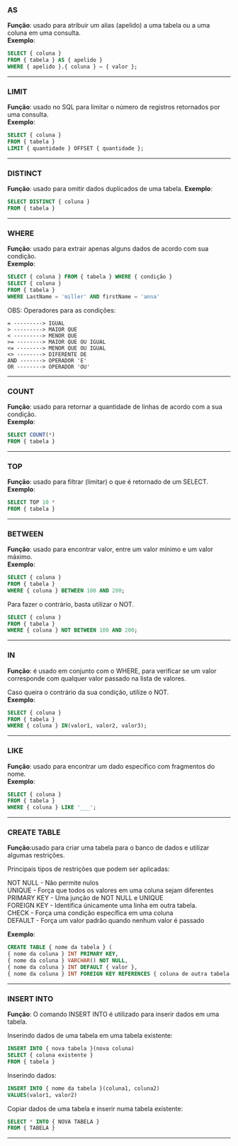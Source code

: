 ### AS
**Função**: usado para atribuir um alias (apelido) a uma tabela ou a uma coluna em uma consulta.  
**Exemplo**:
```sql
SELECT { coluna }
FROM { tabela } AS { apelido }
WHERE { apelido }.{ coluna } = { valor };
```
___
### LIMIT
**Função**: usado no SQL para limitar o número de registros retornados por uma consulta.  
**Exemplo**:
```sql
SELECT { coluna }
FROM { tabela }
LIMIT { quantidade } OFFSET { quantidade };
```
___

### DISTINCT
**Função**: usado para omitir dados duplicados de uma tabela.
**Exemplo**:
```sql
SELECT DISTINCT { coluna }
FROM { tabela }
```
___
### WHERE
**Função**: usado para extrair apenas alguns dados de acordo com sua condição.  
**Exemplo**:
```sql
SELECT { coluna } FROM { tabela } WHERE { condição }
SELECT { coluna }
FROM { tabela }
WHERE LastName = 'miller' AND firstName = 'anna'
```
OBS: Operadores para as condições:
```
= ---------> IGUAL
> ---------> MAIOR QUE
< ---------> MENOR QUE
>= --------> MAIOR QUE OU IGUAL
<= --------> MENOR QUE OU IGUAL
<> --------> DIFERENTE DE
AND -------> OPERADOR 'E'
OR --------> OPERADOR 'OU'
```
___
### COUNT
**Função**: usado para retornar a quantidade de linhas de acordo com a sua condição.  
**Exemplo**:
```sql
SELECT COUNT(*)
FROM { tabela }
```
___
### TOP
**Função**: usado para filtrar (limitar) o que é retornado de um SELECT.  
**Exemplo**:
```sql
SELECT TOP 10 *
FROM { tabela }
```
___
### BETWEEN
**Função**: usado para encontrar valor, entre um valor mínimo e um valor máximo.  
**Exemplo**:
```sql
SELECT { coluna }
FROM { tabela }
WHERE { coluna } BETWEEN 100 AND 200;
```
Para fazer o contrário, basta utilizar o NOT.
```sql
SELECT { coluna }
FROM { tabela }
WHERE { coluna } NOT BETWEEN 100 AND 200;
```
___
### IN
**Função**: é usado em conjunto com o WHERE, para verificar se um valor corresponde com qualquer valor passado na lista de valores.  

Caso queira o contrário da sua condição, utilize o NOT.  
**Exemplo**:
```sql
SELECT { coluna }
FROM { tabela }
WHERE { coluna } IN(valor1, valor2, valor3);
```
___
### LIKE
**Função**: usado para encontrar um dado específico com fragmentos do nome.  
**Exemplo**:
```sql
SELECT { coluna }
FROM { tabela }
WHERE { coluna } LIKE '___';
```
___

### CREATE TABLE
**Função**:usado para criar uma tabela para o banco de dados e utilizar algumas restrições.    

Principais tipos de restrições que podem ser aplicadas:  

NOT NULL - Não permite nulos  
UNIQUE - Força que todos os valores em uma coluna sejam diferentes  
PRIMARY KEY - Uma junção de NOT NULL e UNIQUE  
FOREIGN KEY - Identifica únicamente uma linha em outra tabela.  
CHECK - Força uma condição específica em uma coluna  
DEFAULT - Força um valor padrão quando nenhum valor é passado  

**Exemplo**:
```sql
CREATE TABLE { nome da tabela } (
{ nome da coluna } INT PRIMARY KEY,
{ nome da coluna } VARCHAR() NOT NULL,
{ nome da coluna } INT DEFAULT { valor }, 
{ nome da coluna } INT FOREIGN KEY REFERENCES { coluna de outra tabela }
```
___
### INSERT INTO
**Função**: O comando INSERT INTO é utilizado para inserir dados em uma tabela.  

Inserindo dados de uma tabela em uma tabela existente:

```sql
INSERT INTO { nova tabela }(nova coluna)
SELECT { coluna existente }
FROM { tabela }
```
Inserindo dados:
```sql
INSERT INTO { nome da tabela }(coluna1, coluna2)
VALUES(valor1, valor2)
```
Copiar dados de uma tabela e inserir numa tabela existente:
```sql
SELECT * INTO { NOVA TABELA }
FROM { TABELA }
```
___

